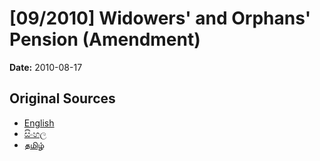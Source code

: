 # [09/2010] Widowers' and Orphans' Pension (Amendment)

**Date:** 2010-08-17

## Original Sources

- [English](https://documents.gov.lk/view/acts/2010/8/09-2010_E.pdf)
- [සිංහල](https://documents.gov.lk/view/acts/2010/8/09-2010_S.pdf)
- [தமிழ்](https://documents.gov.lk/view/acts/2010/8/09-2010_T.pdf)
